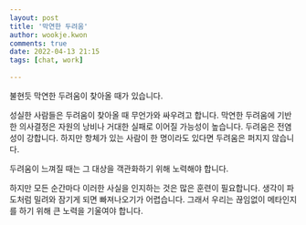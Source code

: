 ```yaml
---  
layout: post  
title: '막연한 두려움'  
author: wookje.kwon  
comments: true  
date: 2022-04-13 21:15  
tags: [chat, work]  
  
---  
```


불현듯 막연한 두려움이 찾아올 때가 있습니다.  

성실한 사람들은 두려움이 찾아올 때 무언가와 싸우려고 합니다. 막연한 두려움에 기반한 의사결정은 자원의 낭비나 거대한 실패로 이어질 가능성이 높습니다. 두려움은 전염성이 강합니다. 하지만 항체가 있는 사람이 한 명이라도 있다면 두려움은 퍼지지 않습니다.  

두려움이 느껴질 때는 그 대상을 객관화하기 위해 노력해야 합니다. 

하지만 모든 순간마다 이러한 사실을 인지하는 것은 많은 훈련이 필요합니다. 생각이 파도처럼 밀려와 잠기게 되면 빠져나오기가 어렵습니다. 그래서 우리는 끊임없이 메타인지를 하기 위해 큰 노력을 기울여야 합니다.  
